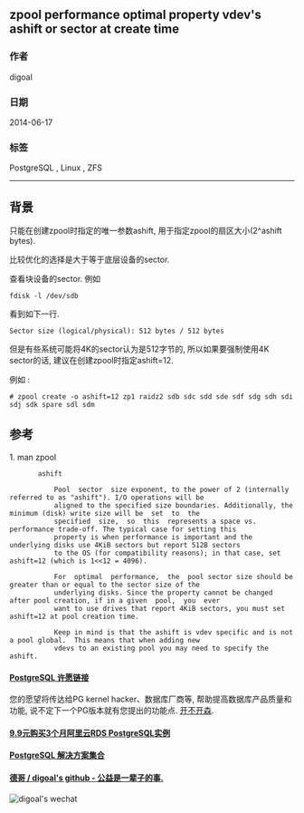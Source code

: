 ## zpool performance optimal property vdev's ashift or sector at create time  
                                                                                                                                                                             
### 作者                                                                                                                                                                         
digoal                                                                                                                                                                           
                                                                                                                                                                       
### 日期                                                                                                                                                                                          
2014-06-17                                                                                                                                                                 
                                                                                                                                                                        
### 标签                                                                                                                                                                       
PostgreSQL , Linux , ZFS                                                                                                                                                                     
                                                                                                                                                                                                         
----                                                                                                                                                                                 
                                                                                                                                                                                                                     
## 背景        
只能在创建zpool时指定的唯一参数ashift, 用于指定zpool的扇区大小(2^ashift bytes).  
  
比较优化的选择是大于等于底层设备的sector.  
  
查看块设备的sector. 例如  
  
```  
fdisk -l /dev/sdb  
```  
  
看到如下一行.  
  
```  
Sector size (logical/physical): 512 bytes / 512 bytes  
```  
  
但是有些系统可能将4K的sector认为是512字节的, 所以如果要强制使用4K sector的话, 建议在创建zpool时指定ashift=12.  
  
例如 :   
  
```  
# zpool create -o ashift=12 zp1 raidz2 sdb sdc sdd sde sdf sdg sdh sdi sdj sdk spare sdl sdm  
```  
  
## 参考  
1\. man zpool  
  
```  
       ashift  
  
           Pool  sector  size exponent, to the power of 2 (internally referred to as "ashift"). I/O operations will be  
           aligned to the specified size boundaries. Additionally, the minimum (disk) write size will be  set  to  the  
           specified  size,  so  this  represents a space vs. performance trade-off. The typical case for setting this  
           property is when performance is important and the underlying disks use 4KiB sectors but report 512B sectors  
           to the OS (for compatibility reasons); in that case, set ashift=12 (which is 1<<12 = 4096).  
  
           For  optimal  performance,  the  pool sector size should be greater than or equal to the sector size of the  
           underlying disks. Since the property cannot be changed after pool creation, if in a given  pool,  you  ever  
           want to use drives that report 4KiB sectors, you must set ashift=12 at pool creation time.  
  
           Keep in mind is that the ashift is vdev specific and is not a pool global.  This means that when adding new  
           vdevs to an existing pool you may need to specify the ashift.  
```  
  
  
  
  
  
  
  
  
  
  
  
  
  
  
  
  
  
  
  
  
  
  
  
  
  
  
  
  
  
  
  
  
  
  
  
  
  
  
  
  
  
  
  
  
  
  
  
  
  
  
  
  
  
  
  
  
  
  
  
  
  
  
  
  
#### [PostgreSQL 许愿链接](https://github.com/digoal/blog/issues/76 "269ac3d1c492e938c0191101c7238216")
您的愿望将传达给PG kernel hacker、数据库厂商等, 帮助提高数据库产品质量和功能, 说不定下一个PG版本就有您提出的功能点. [开不开森](https://github.com/digoal/blog/issues/76 "269ac3d1c492e938c0191101c7238216").  
  
  
#### [9.9元购买3个月阿里云RDS PostgreSQL实例](https://www.aliyun.com/database/postgresqlactivity "57258f76c37864c6e6d23383d05714ea")
  
  
#### [PostgreSQL 解决方案集合](https://yq.aliyun.com/topic/118 "40cff096e9ed7122c512b35d8561d9c8")
  
  
#### [德哥 / digoal's github - 公益是一辈子的事.](https://github.com/digoal/blog/blob/master/README.md "22709685feb7cab07d30f30387f0a9ae")
  
  
![digoal's wechat](../pic/digoal_weixin.jpg "f7ad92eeba24523fd47a6e1a0e691b59")
  
